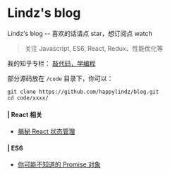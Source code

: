 # Lindz's blog

Lindz's blog -- 喜欢的话请点 star，想订阅点 watch

> 关注 Javascript, ES6, React, Redux、性能优化等

我的知乎专栏： [敲代码，学编程](https://zhuanlan.zhihu.com/learncoding)

部分源码放在 ```/code``` 目录下，你可以：

```
git clone https://github.com/happylindz/blog.git
cd code/xxxx/
```

#### | React 相关

* [揭秘 React 状态管理](https://github.com/happylindz/react-state-management-tutorial)

#### | ES6 

* [你可能不知道的 Promise 对象](https://github.com/happylindz/blog/issues/1)

